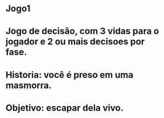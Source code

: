 # Jogo1
# Jogo de decisão, com 3 vidas para o jogador e 2 ou mais decisoes por fase.
# Historia: você é preso em uma masmorra.
# Objetivo: escapar dela vivo.
